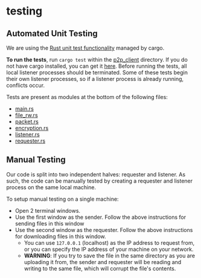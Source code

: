 # testing

## Automated Unit Testing
We are using the [Rust unit test functionality](https://doc.rust-lang.org/book/ch11-00-testing.html) managed by cargo. 

**To run the tests**, run `cargo test` within the [p2p_client](https://github.com/rubenboero21/cs347/tree/main/p2p_client) directory. If you do not have cargo installed, you can get it [here](https://www.rust-lang.org/tools/install). Before running the tests, all local listener processes should be terminated. Some of these tests begin their own listener processes, so if a listener process is already running, conflicts occur.

Tests are present as modules at the bottom of the following files: 
- [main.rs](https://github.com/rubenboero21/cs347/blob/main/p2p_client/src/main.rs)
- [file_rw.rs](https://github.com/rubenboero21/cs347/blob/main/p2p_client/src/file_rw.rs)
- [packet.rs](https://github.com/rubenboero21/cs347/blob/main/p2p_client/src/packet.rs)
- [encryption.rs](https://github.com/rubenboero21/cs347/blob/main/p2p_client/src/encryption.rs)
- [listener.rs](https://github.com/rubenboero21/cs347/blob/main/p2p_client/src/listener.rs)
- [requester.rs](https://github.com/rubenboero21/cs347/blob/main/p2p_client/src/requester.rs)


## Manual Testing
Our code is split into two independent halves: requester and listener. As such, the code can be manually tested by creating a requester and listener process on the same local machine. 

To setup manual testing on a single machine:
- Open 2 terminal windows.
- Use the first window as the sender. Follow the above instructions for sending files in this window
- Use the second window as the requester. Follow the above instructions for downloading files in this window.   
  - You can use `127.0.0.1` (localhost) as the IP address to request from, or you can specify the IP address of your machine on your network.
  - **WARNING**: If you try to save the file in the same directory as you are uploading it from, the sender and requester will be reading and writing to the same file, which will corrupt the file's contents.

